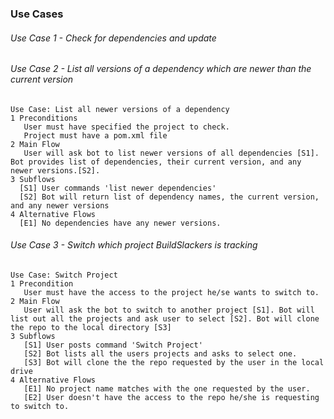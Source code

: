 ### Use Cases

###### Use Case 1 - Check for dependencies and update


###### Use Case 2 - List all versions of a dependency which are newer than the current version
```
Use Case: List all newer versions of a dependency
1 Preconditions
   User must have specified the project to check.
   Project must have a pom.xml file
2 Main Flow
   User will ask bot to list newer versions of all dependencies [S1]. Bot provides list of dependencies, their current version, and any newer versions.[S2].
3 Subflows
  [S1] User commands 'list newer dependencies'
  [S2] Bot will return list of dependency names, the current version, and any newer versions
4 Alternative Flows
  [E1] No dependencies have any newer versions. 
```


###### Use Case 3 - Switch which project BuildSlackers is tracking

```
Use Case: Switch Project
1 Precondition
   User must have the access to the project he/se wants to switch to.
2 Main Flow
   User will ask the bot to switch to another project [S1]. Bot will list out all the projects and ask user to select [S2]. Bot will clone the repo to the local directory [S3]
3 Subflows
   [S1] User posts command 'Switch Project'
   [S2] Bot lists all the users projects and asks to select one.
   [S3] Bot will clone the the repo requested by the user in the local drive
4 Alternative Flows
   [E1] No project name matches with the one requested by the user.
   [E2] User doesn't have the access to the repo he/she is requesting to switch to.
```
